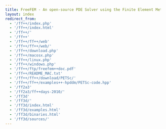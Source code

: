 ```yaml
---
title: FreeFEM - An open-source PDE Solver using the Finite Element Method
layout: index
redirect_from:
  - '/ff++/index.php'
  - '/ff++/index.html'
  - '/ff++/'
  - '/ff++'
  - '/ff++/ff++/web'
  - '/ff++/ff++/web/'
  - '/ff++/download.php'
  - '/ff++/macosx.php'
  - '/ff++/linux.php'
  - '/ff++/windows.php'
  - '/ff++/ftp/freefem++doc.pdf'
  - '/ff++/README_MAC.txt'
  - '/ff++/ff++/download/PETSc/'
  - '/ff++/ff++/examples++-hpddm/PETSc-code.hpp'
  - '/ff2a3'
  - '/ff2a3/ff++days-2010/'
  - '/ff3d'
  - '/ff3d/'
  - '/ff3d/index.html'
  - '/ff3d/examples.html'
  - '/ff3d/binaries.html'
  - '/ff3d/sources/'
---
```

